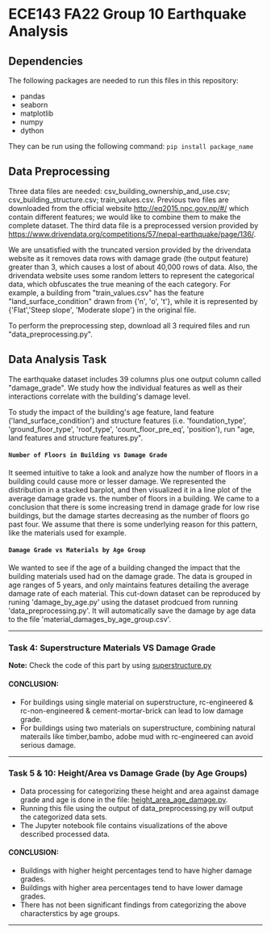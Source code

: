 # ECE143 FA22 Group 10 Earthquake Analysis
## Dependencies
The following packages are needed to run this files in this repository:

- pandas
- seaborn
- matplotlib
- numpy
- dython

They can be run using the following command: ```pip install package_name```

## Data Preprocessing 
Three data files are needed: csv_building_ownership_and_use.csv; csv_building_structure.csv; train_values.csv. 
Previous two files are downloaded from the official website http://eq2015.npc.gov.np/#/ which contain different features; we would like to combine them to make the complete dataset. The third data file is a preprocessed version provided by https://www.drivendata.org/competitions/57/nepal-earthquake/page/136/. 

We are unsatisfied with the truncated version provided by the drivendata website as it removes data rows with damage grade (the output feature) greater than 3, which causes a lost of about 40,000 rows of data. Also, the drivendata website uses some random letters to represent the categorical data, which obfuscates the true meaning of the each category. For example, a building from "train_values.csv" has the feature "land_surface_condition" drawn from {'n', 'o', 't'}, while it is represented by {'Flat','Steep slope', 'Moderate slope'} in the original file.

To perform the preprocessing step, download all 3 required files and run "data_preprocessing.py". 

## Data Analysis Task 
The earthquake dataset includes 39 columns plus one output column called "damage_grade". We study how the individual features as well as their interactions correlate with the building's damage level. 

To study the impact of the building's age feature, land feature ('land_surface_condition') and structure features (i.e. 'foundation_type', 'ground_floor_type', 'roof_type', 'count_floor_pre_eq', 'position'), run "age, land features and structure features.py".

#### ```Number of Floors in Building vs Damage Grade```
It seemed intuitive to take a look and analyze how the number of floors in a building could cause more or lesser damage. We represented the distribution in a stacked barplot, and then visualized it in a line plot of the average damage grade vs. the number of floors in a building. We came to a conclusion that there is some increasing trend in damage grade for low rise buildings, but the damage startes decreasing as the number of floors go past four. We assume that there is some underlying reason for this pattern, like the materials used for example.

#### ```Damage Grade vs Materials by Age Group```
We wanted to see if the age of a building changed the impact that the building materials used had on the damage grade. The data is grouped in age ranges of 5 years, and only maintains features detailing the average damage rate of each material. This cut-down dataset can be reproduced by runing \'damage_by_age.py\' using the dataset prodcued from running \'data_preprocessing.py\'. It will automatically save the damage by age data to the file \'material_damages_by_age_group.csv\'.

---
### Task 4: Superstructure Materials VS Damage Grade 
**Note:** Check the code of this part by using [superstructure.py](https://github.com/yongyx/ECE143_Earthquake_Analysis/blob/main/superstructure.py)  
#### CONCLUSION:
* For buildings using single material on superstructure, rc-engineered & rc-non-engineered & cement-mortar-brick can lead to low damage grade.
* For buildings using two materials on superstructure, combining natural materails like timber,bambo, adobe mud with rc-engineered can avoid serious damage. 
---

### Task 5 & 10: Height/Area vs Damage Grade (by Age Groups)
* Data processing for categorizing these height and area against damage grade and age is done in the file: [
height_area_age_damage.py](https://github.com/yongyx/ECE143_Earthquake_Analysis/blob/main/height_area_age_damage.py).
* Running this file using the output of data_preprocessing.py will output the categorized data sets.
* The Jupyter notebook file contains visualizations of the above described processed data.
#### CONCLUSION:
* Buildings with higher height percentages tend to have higher damage grades.
* Buildings with higher area percentages tend to have lower damage grades.
* There has not been significant findings from categorizing the above characterstics by age groups.

---
